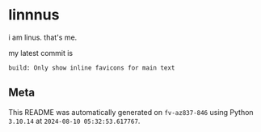 # linnnus

i am linus. that's me.

my latest commit is

```
build: Only show inline favicons for main text
```

## Meta

This README was automatically generated on `fv-az837-846` using Python
`3.10.14` at `2024-08-10 05:32:53.617767`.
